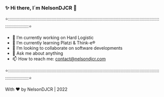 ### ✨  Hi there, I´m NelsonDJCR 👋

⭐:::::::::::::::::::::::::::::::::::::::::::::::::::::::::::::::::::::::::::::::::::::::::::::::::::::::::::::::::::::::::::::::::::::::::::::⭐
- 🔭 I’m currently working on Hard Logistic
- 🌱 I’m currently learning Platzi & Think-e®
- 👯 I’m looking to collaborate on software developments
- 💬 Ask me about anything
- 📫 How to reach me: contact@nelsondjcr.com

⭐:::::::::::::::::::::::::::::::::::::::::::::::::::::::::::::::::::::::::::::::::::::::::::::::::::::::::::::::::::::::::::::::::::::::::::::⭐


With ❤ by NelsonDJCR | 2022
